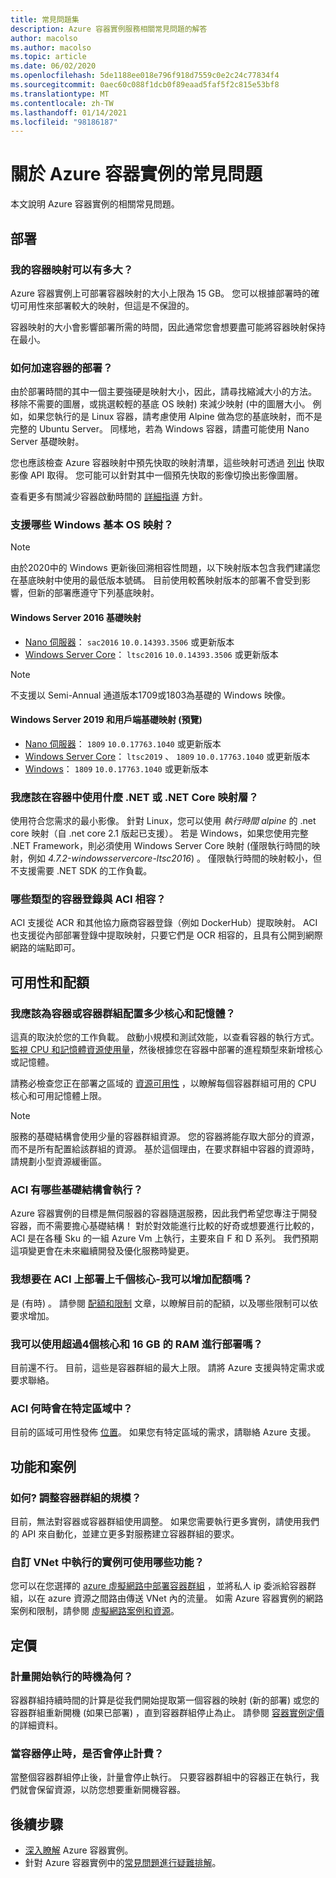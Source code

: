 ```yaml
---
title: 常見問題集
description: Azure 容器實例服務相關常見問題的解答
author: macolso
ms.author: macolso
ms.topic: article
ms.date: 06/02/2020
ms.openlocfilehash: 5de1188ee018e796f918d7559c0e2c24c77834f4
ms.sourcegitcommit: 0aec60c088f1dcb0f89eaad5faf5f2c815e53bf8
ms.translationtype: MT
ms.contentlocale: zh-TW
ms.lasthandoff: 01/14/2021
ms.locfileid: "98186187"
---
```

# <a name="frequently-asked-questions-about-azure-container-instances"></a>關於 Azure 容器實例的常見問題

本文說明 Azure 容器實例的相關常見問題。

## <a name="deployment"></a>部署

### <a name="how-large-can-my-container-image-be"></a>我的容器映射可以有多大？

Azure 容器實例上可部署容器映射的大小上限為 15 GB。 您可以根據部署時的確切可用性來部署較大的映射，但這是不保證的。

容器映射的大小會影響部署所需的時間，因此通常您會想要盡可能將容器映射保持在最小。

### <a name="how-can-i-speed-up-the-deployment-of-my-container"></a>如何加速容器的部署？

由於部署時間的其中一個主要強硬是映射大小，因此，請尋找縮減大小的方法。 移除不需要的圖層，或挑選較輕的基底 OS 映射) 來減少映射 (中的圖層大小。 例如，如果您執行的是 Linux 容器，請考慮使用 Alpine 做為您的基底映射，而不是完整的 Ubuntu Server。 同樣地，若為 Windows 容器，請盡可能使用 Nano Server 基礎映射。 

您也應該檢查 Azure 容器映射中預先快取的映射清單，這些映射可透過 [列出](/rest/api/container-instances/location/listcachedimages) 快取影像 API 取得。 您可能可以針對其中一個預先快取的影像切換出影像圖層。 

查看更多有關減少容器啟動時間的 [詳細指導](container-instances-troubleshooting.md#container-takes-a-long-time-to-start) 方針。

### <a name="what-windows-base-os-images-are-supported"></a>支援哪些 Windows 基本 OS 映射？

> [!NOTE]
> 由於2020中的 Windows 更新後回溯相容性問題，以下映射版本包含我們建議您在基底映射中使用的最低版本號碼。 目前使用較舊映射版本的部署不會受到影響，但新的部署應遵守下列基底映射。 

#### <a name="windows-server-2016-base-images"></a>Windows Server 2016 基礎映射

* [Nano 伺服器](https://hub.docker.com/_/microsoft-windows-nanoserver)： `sac2016` `10.0.14393.3506` 或更新版本
* [Windows Server Core](https://hub.docker.com/_/microsoft-windows-servercore)： `ltsc2016`  `10.0.14393.3506` 或更新版本

> [!NOTE]
> 不支援以 Semi-Annual 通道版本1709或1803為基礎的 Windows 映像。

#### <a name="windows-server-2019-and-client-base-images-preview"></a>Windows Server 2019 和用戶端基礎映射 (預覽) 

* [Nano 伺服器](https://hub.docker.com/_/microsoft-windows-nanoserver)： `1809` `10.0.17763.1040` 或更新版本
* [Windows Server Core](https://hub.docker.com/_/microsoft-windows-servercore)： `ltsc2019` 、 `1809` `10.0.17763.1040` 或更新版本
* [Windows](https://hub.docker.com/_/microsoft-windows)： `1809` `10.0.17763.1040` 或更新版本

### <a name="what-net-or-net-core-image-layer-should-i-use-in-my-container"></a>我應該在容器中使用什麼 .NET 或 .NET Core 映射層？ 

使用符合您需求的最小影像。 針對 Linux，您可以使用 *執行時間 alpine* 的 .net core 映射（自 .net core 2.1 版起已支援）。 若是 Windows，如果您使用完整 .NET Framework，則必須使用 Windows Server Core 映射 (僅限執行時間的映射，例如  *4.7.2-windowsservercore-ltsc2016*) 。 僅限執行時間的映射較小，但不支援需要 .NET SDK 的工作負載。

### <a name="what-types-of-container-registries-are-compatible-with-aci"></a>哪些類型的容器登錄與 ACI 相容？

ACI 支援從 ACR 和其他協力廠商容器登錄（例如 DockerHub）提取映射。 ACI 也支援從內部部署登錄中提取映射，只要它們是 OCR 相容的，且具有公開到網際網路的端點即可。

## <a name="availability-and-quotas"></a>可用性和配額

### <a name="how-many-cores-and-memory-should-i-allocate-for-my-containers-or-the-container-group"></a>我應該為容器或容器群組配置多少核心和記憶體？

這真的取決於您的工作負載。 啟動小規模和測試效能，以查看容器的執行方式。 [監視 CPU 和記憶體資源使用量](container-instances-monitor.md)，然後根據您在容器中部署的進程類型來新增核心或記憶體。

請務必檢查您正在部署之區域的 [資源可用性](container-instances-region-availability.md) ，以瞭解每個容器群組可用的 CPU 核心和可用記憶體上限。 

> [!NOTE]
> 服務的基礎結構會使用少量的容器群組資源。 您的容器將能存取大部分的資源，而不是所有配置給該群組的資源。 基於這個理由，在要求群組中容器的資源時，請規劃小型資源緩衝區。

### <a name="what-underlying-infrastructure-does-aci-run-on"></a>ACI 有哪些基礎結構會執行？

Azure 容器實例的目標是無伺服器的容器隨選服務，因此我們希望您專注于開發容器，而不需要擔心基礎結構！ 對於對效能進行比較的好奇或想要進行比較的，ACI 是在各種 Sku 的一組 Azure Vm 上執行，主要來自 F 和 D 系列。 我們預期這項變更會在未來繼續開發及優化服務時變更。 

### <a name="i-want-to-deploy-thousand-of-cores-on-aci---can-i-get-my-quota-increased"></a>我想要在 ACI 上部署上千個核心-我可以增加配額嗎？
 
是 (有時) 。 請參閱 [配額和限制](container-instances-quotas.md) 文章，以瞭解目前的配額，以及哪些限制可以依要求增加。

### <a name="can-i-deploy-with-more-than-4-cores-and-16-gb-of-ram"></a>我可以使用超過4個核心和 16 GB 的 RAM 進行部署嗎？

目前還不行。 目前，這些是容器群組的最大上限。 請將 Azure 支援與特定需求或要求聯絡。 

### <a name="when-will-aci-be-in-a-specific-region"></a>ACI 何時會在特定區域中？

目前的區域可用性發佈 [位置](container-instances-region-availability.md)。 如果您有特定區域的需求，請聯絡 Azure 支援。

## <a name="features-and-scenarios"></a>功能和案例

### <a name="how-do-i-scale-a-container-group"></a>如何? 調整容器群組的規模？

目前，無法對容器或容器群組使用調整。 如果您需要執行更多實例，請使用我們的 API 來自動化，並建立更多對服務建立容器群組的要求。 

### <a name="what-features-are-available-to-instances-running-in-a-custom-vnet"></a>自訂 VNet 中執行的實例可使用哪些功能？

您可以在您選擇的 [azure 虛擬網路中部署容器群組](container-instances-vnet.md) ，並將私人 ip 委派給容器群組，以在 azure 資源之間路由傳送 VNet 內的流量。 如需 Azure 容器實例的網路案例和限制，請參閱 [虛擬網路案例和資源](container-instances-virtual-network-concepts.md)。

## <a name="pricing"></a>定價

### <a name="when-does-the-meter-start-running"></a>計量開始執行的時機為何？

容器群組持續時間的計算是從我們開始提取第一個容器的映射 (新的部署) 或您的容器群組重新開機 (如果已部署) ，直到容器群組停止為止。 請參閱 [容器實例定價](https://azure.microsoft.com/pricing/details/container-instances/)的詳細資料。

### <a name="do-i-stop-being-charged-when-my-containers-are-stopped"></a>當容器停止時，是否會停止計費？

當整個容器群組停止後，計量會停止執行。 只要容器群組中的容器正在執行，我們就會保留資源，以防您想要重新開機容器。 

## <a name="next-steps"></a>後續步驟

* [深入瞭解](container-instances-overview.md) Azure 容器實例。
* 針對 Azure 容器實例中的[常見問題進行疑難排解](container-instances-troubleshooting.md)。
